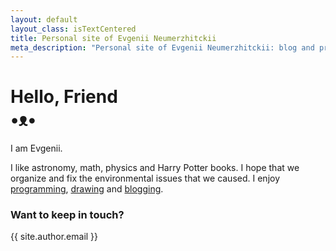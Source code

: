 ```yaml
---
layout: default
layout_class: isTextCentered
title: Personal site of Evgenii Neumerzhitckii
meta_description: "Personal site of Evgenii Neumerzhitckii: blog and projects."
---
```


<h1>
  Hello, Friend
  <br>
  •ᴥ•
</h1>

I am Evgenii.

I like astronomy, math, physics and Harry Potter books. I hope that we organize and fix the environmental issues that we caused. I enjoy [programming](/projects/), [drawing](/drawings/) and [blogging](/blog/).

### Want to keep in touch?

{{ site.author.email }}

<br>
